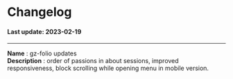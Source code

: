 # Changelog
#### Last update: 2023-02-19

<hr>

**Name** : gz-folio updates <br/>
**Description** : order of passions in about sessions, improved responsiveness, block scrolling while opening menu in mobile version.